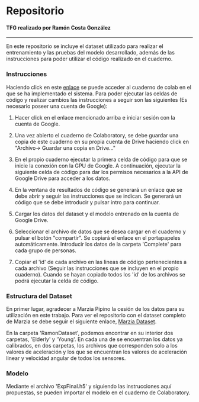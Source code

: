 # __Repositorio__

#### TFG realizado por Ramón Costa González

___

En este repositorio se incluye el dataset utilizado para realizar el entrenamiento y las pruebas del modelo desarrollado, además de las instrucciones para poder utilizar el código realizado en el cuaderno.

### Instrucciones

Haciendo click en este [enlace](https://colab.research.google.com/drive/1hJe84-nBWKQTNFczvNkmO2gEXduhtOpu) se puede acceder al cuaderno de colab en el que se ha implementado el sistema. Para poder ejecutar las celdas de código y realizar cambios las instrucciones a seguir son las siguientes (Es necesario poseer una cuenta de Google):

1. Hacer click en el enlace mencionado arriba e iniciar sesión con la cuenta de Google.

2. Una vez abierto el cuaderno de Colaboratory, se debe guardar una copia de este cuaderno en su propia cuenta de Drive haciendo click en "Archivo-> Guardar una copia en Drive..."

3. En el propio cuaderno ejecutar la primera celda de código para que se inicie la conexión con la GPU de Google. A continuación, ejecutar la siguiente celda de código para dar los permisos necesarios a la API de Google Drive para acceder a los datos.

4. En la ventana de resultados de código se generará un enlace que se debe abrir y seguir las instrucciones que se indican. Se generará un código que se debe introducir y pulsar intro para continuar.

5. Cargar los datos del dataset y el modelo entrenado en la cuenta de Google Drive.

6. Seleccionar el archivo de datos que se desea cargar en el cuaderno y pulsar el botón "compartir". Se copiará el enlace en el portapapeles automáticamente. Introducir los datos de la carpeta 'Complete' para cada grupo de personas. 

7. Copiar el 'id' de cada archivo en  las lineas de código pertenecientes a cada archivo (Seguir las instrucciones que se incluyen en el propio cuaderno). Cuando se hayan copiado todos los 'id' de los archivos se podrá ejecutar la celda de código.

### Estructura del Dataset

En primer lugar, agradecer a Marzia Pipino la cesión de los datos para su utilización en este trabajo. Para ver el repositorio con el dataset completo de Marzia se debe seguir el siguiente enlace, [Marzia Dataset](https://github.com/Marpino/Walking-dataset). 

En la carpeta 'RamonDataset', podemos encontrar en su interior dos carpetas, 'Elderly' y 'Young'. En cada una de se encuentran los datos ya calibrados, en dos carpetas, los archivos que corresponden solo a los valores de aceleración y los que se encuentran los valores de aceleración linear y velocidad angular de todos los sensores.

### Modelo

Mediante el archivo 'ExpFinal.h5' y siguiendo las instrucciones aquí propuestas, se pueden importar el modelo en el cuaderno de Colaboratory.
